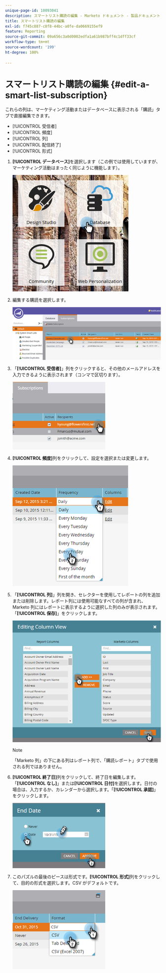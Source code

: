 ```yaml
---
unique-page-id: 10093041
description: スマートリスト購読の編集 - Marketo ドキュメント - 製品ドキュメント
title: スマートリスト購読の編集
exl-id: f745c887-c8f8-44bc-a0fe-da0669155ef9
feature: Reporting
source-git-commit: 09a656c3a0d0002edfa1a61b987bff4c1dff33cf
workflow-type: tm+mt
source-wordcount: '199'
ht-degree: 100%

---
```


# スマートリスト購読の編集 {#edit-a-smart-list-subscription}

これらの列は、マーケティング活動またはデータベースに表示される「購読」タブで直接編集できます。

* [!UICONTROL 受信者]
* [!UICONTROL 頻度]
* [!UICONTROL 列]
* [!UICONTROL 配信終了]
* [!UICONTROL 形式]

1. **[!UICONTROL データベース]**&#x200B;を選択します（この例では使用していますが、マーケティング活動はまったく同じように機能します）。

   ![](assets/db-1.png)

1. 編集する購読を選択します。

   ![](assets/two.png)

1. 「**[!UICONTROL 受信者]**」列をクリックすると、その他のメールアドレスを入力できるように表示されます（コンマで区切ります）。

   ![](assets/image2015-9-14-13-3a44-3a14.png)

1. **[!UICONTROL 頻度]**&#x200B;列をクリックして、設定を選択または変更します。

   ![](assets/image2015-9-14-10-3a30-3a37.png)

1. 「**[!UICONTROL 列]**」列を開き、セレクターを使用してレポートの列を追加または削除します。レポート列には使用可能なすべての列が含まれ、Marketo 列にはレポートに表示するように選択した列のみが表示されます。「**[!UICONTROL 保存]**」をクリックします。

   ![](assets/image2015-9-14-10-3a59-3a6.png)

   >[!NOTE]
   >
   >「Marketo 列」の下にある列はレポート列で、「購読レポート」タブで使用される列ではありません。

1. **[!UICONTROL 終了日]**&#x200B;列をクリックして、終了日を編集します。「**[!UICONTROL なし]**」または&#x200B;**[!UICONTROL 日付]**&#x200B;を選択します。日付の場合は、入力するか、カレンダーから選択します。「**[!UICONTROL 承認]**」をクリックします。

   ![](assets/image2015-9-14-11-3a6-3a38.png)

1. このパズルの最後のピースは形式です。**[!UICONTROL 形式]**&#x200B;列をクリックして、目的の形式を選択します。CSV がデフォルトです。

   ![](assets/image2015-9-14-11-3a11-3a41.png)
